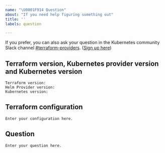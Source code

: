 ```yaml
---
name: "\U0001F914 Question"
about: "If you need help figuring something out"
title: ''
labels: question

---
```


<!---
Hi, please provide as much information as possible when asking your question. 
Please understand that we make a best effort attempt to address questions, but our focus is on provider development. It's still valuable to ask your question because you may receive help from the community, and help us understand common asks.
-->
If you prefer, you can also ask your question in the Kubernetes community Slack channel [#terraform-providers](https://kubernetes.slack.com/messages/CJY6ATQH4). ([Sign up here](http://slack.k8s.io/))

## Terraform version, Kubernetes provider version and Kubernetes version
```
Terraform version:
Helm Provider version:
Kubernetes version:
```
## Terraform configuration
```hcl
Enter your configuration here.
```

## Question
```
Enter your question here.
```
